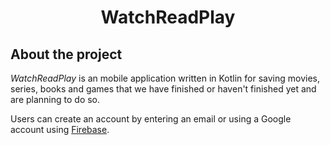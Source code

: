 <h1 align="center">WatchReadPlay</h1>

## About the project
*WatchReadPlay* is an mobile application written in Kotlin for saving movies, series, books and games that we have finished or haven't finished yet and are planning to do so. 

Users can create an account by entering an email or using a Google account using [Firebase](https://firebase.google.com/docs/auth).
